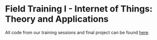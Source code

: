 # Field Training I - Internet of Things: Theory and Applications

All code from our training sessions and final project can be found [here](https://github.com/verinak/iot-sessions).
